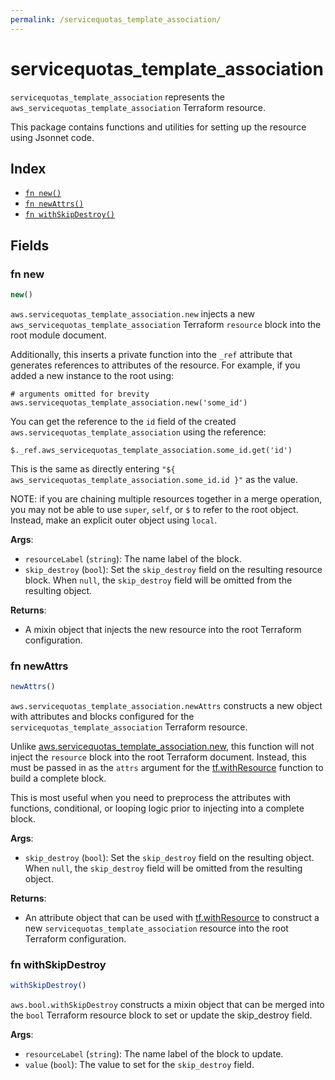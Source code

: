 ```yaml
---
permalink: /servicequotas_template_association/
---
```


# servicequotas_template_association

`servicequotas_template_association` represents the `aws_servicequotas_template_association` Terraform resource.



This package contains functions and utilities for setting up the resource using Jsonnet code.


## Index

* [`fn new()`](#fn-new)
* [`fn newAttrs()`](#fn-newattrs)
* [`fn withSkipDestroy()`](#fn-withskipdestroy)

## Fields

### fn new

```ts
new()
```


`aws.servicequotas_template_association.new` injects a new `aws_servicequotas_template_association` Terraform `resource`
block into the root module document.

Additionally, this inserts a private function into the `_ref` attribute that generates references to attributes of the
resource. For example, if you added a new instance to the root using:

    # arguments omitted for brevity
    aws.servicequotas_template_association.new('some_id')

You can get the reference to the `id` field of the created `aws.servicequotas_template_association` using the reference:

    $._ref.aws_servicequotas_template_association.some_id.get('id')

This is the same as directly entering `"${ aws_servicequotas_template_association.some_id.id }"` as the value.

NOTE: if you are chaining multiple resources together in a merge operation, you may not be able to use `super`, `self`,
or `$` to refer to the root object. Instead, make an explicit outer object using `local`.

**Args**:
  - `resourceLabel` (`string`): The name label of the block.
  - `skip_destroy` (`bool`): Set the `skip_destroy` field on the resulting resource block. When `null`, the `skip_destroy` field will be omitted from the resulting object.

**Returns**:
- A mixin object that injects the new resource into the root Terraform configuration.


### fn newAttrs

```ts
newAttrs()
```


`aws.servicequotas_template_association.newAttrs` constructs a new object with attributes and blocks configured for the `servicequotas_template_association`
Terraform resource.

Unlike [aws.servicequotas_template_association.new](#fn-new), this function will not inject the `resource`
block into the root Terraform document. Instead, this must be passed in as the `attrs` argument for the
[tf.withResource](https://github.com/tf-libsonnet/core/tree/main/docs#fn-withresource) function to build a complete block.

This is most useful when you need to preprocess the attributes with functions, conditional, or looping logic prior to
injecting into a complete block.

**Args**:
  - `skip_destroy` (`bool`): Set the `skip_destroy` field on the resulting object. When `null`, the `skip_destroy` field will be omitted from the resulting object.

**Returns**:
  - An attribute object that can be used with [tf.withResource](https://github.com/tf-libsonnet/core/tree/main/docs#fn-withresource) to construct a new `servicequotas_template_association` resource into the root Terraform configuration.


### fn withSkipDestroy

```ts
withSkipDestroy()
```

`aws.bool.withSkipDestroy` constructs a mixin object that can be merged into the `bool`
Terraform resource block to set or update the skip_destroy field.



**Args**:
  - `resourceLabel` (`string`): The name label of the block to update.
  - `value` (`bool`): The value to set for the `skip_destroy` field.

